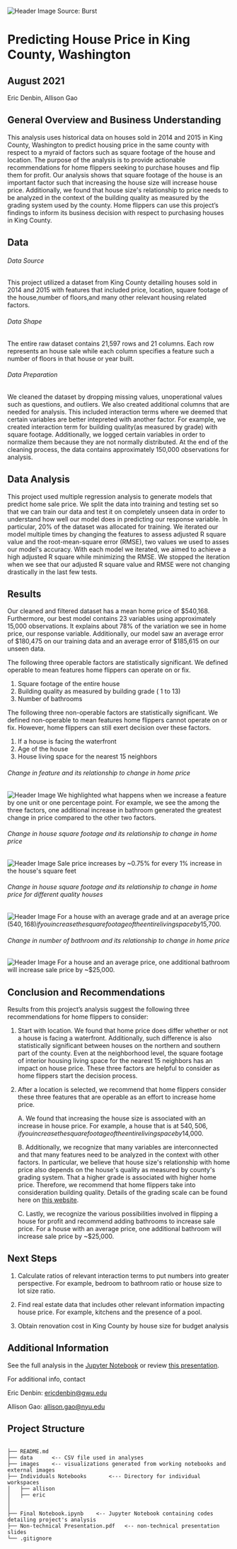 ![Header Image](https://burst.shopify.com/photos/colorful-heritage-homes?q=house)
Source: Burst 

# Predicting House Price in King County, Washington

## August 2021

Eric Denbin, Allison Gao

## General Overview and Business Understanding
This analysis uses historical data on houses sold in 2014 and 2015 in King County, Washington to predict housing price in the same county with respect to a myraid of factors such as square footage of the house and location. The purpose of the analysis is to provide actionable recommendations for home flippers seeking to purchase houses and flip them for profit. Our analysis shows that square footage of the house is an important factor such that increasing the house size will increase house price. Additionally, we found that house size's relationship to price needs to be analyzed in the context of the building quality as measured by the grading system used by the county. Home flippers can use this project’s findings to inform its business decision with respect to purchasing houses in King County. 

## Data 

###### Data Source
This project utilized a dataset from King County detailing houses sold in 2014 and 2015 with features that included price, location, square footage of the house,number of floors,and many other relevant housing related factors. 

###### Data Shape
The entire raw dataset contains 21,597 rows and 21 columns. Each row represents an house sale while each column specifies a feature such a number of floors in that house or year built. 

###### Data Preparation
We cleaned the dataset by dropping missing values, unoperational values such as questions, and outliers. We also created additional columns that are needed for analysis. This included interaction terms where we deemed that certain variables are better intepreted with another factor. For example, we created interaction term for building quality(as measured by grade) with square footage. Additionally, we logged certain variables in order to normalize them because they are not normally distributed. At the end of the cleaning process, the data contains approximately 150,000 observations for analysis. 


## Data Analysis 

This project used multiple regression analysis to generate models that predict home sale price. We split the data into training and testing set so that we can train our data and test it on completely unseen data in order to understand how well our model does in predicting our response variable. In particular, 20% of the dataset was allocated for training. We iterated our model multiple times by changing the features to assess adjusted R square value and the root-mean-square error (RMSE), two values we used to asses our model's accuracy. With each model we iterated, we aimed to achieve a high adjusted R square while minimizing the RMSE. We stopped the iteration when we see that our adjusted R square value and RMSE were not changing drastically in the last few tests. 


## Results 

Our cleaned and filtered dataset has a mean home price of $540,168. Furthermore, our best model contains 23 variables using approximately 15,000 observations. It explains about 78% of the variation we see in home price, our response variable. Additionally, our model saw an average error of $180,475 on our training data and an average error of $185,615 on our unseen data. 

The following three operable factors are statistically significant. We defined operable to mean features home flippers can operate on or fix. 

1. Square footage of the entire house
2. Building quality as measured by building grade ( 1 to 13)
3. Number of bathrooms

The following three non-operable factors are statistically significant. We defined non-operable to mean features home flippers cannot operate on or fix. However, home flippers can still exert decision over these factors. 

1. If a house is facing the waterfront 
2. Age of the house
3. House living space for the nearest 15 neighbors


###### Change in feature and its relationship to change in home price 

![Header Image](link)
We highlighted what happens when we increase a feature by one unit or one percentage point. For example, we see the among the three factors, one additional increase in bathroom generated the greatest change in price compared to the other two factors. 


###### Change in house square footage and its relationship to change in home price 

![Header Image](link)
Sale price increases by ~0.75% for every 1% increase in the house's square feet


###### Change in house square footage and its relationship to change in home price for different quality houses

![Header Image](link)
For a house with an average grade and at an average price ($540,168) if you increase the square footage of the entire living space by 1%, it will increase the sale price by  ~$5,700. 


###### Change in number of bathroom and its relationship to change in home price

![Header Image](link)
For a house and an average price, one additional bathroom will increase sale price by  ~$25,000. 



## Conclusion and Recommendations 

Results from this project’s analysis suggest the following three recommendations for home flippers to consider:

1. Start with location. We found that home price does differ whether or not a house is facing a waterfront. Additionally, such difference is also statistically significant between houses on the northern and southern part of the county. Even at the neighborhood level, the square footage of interior housing living space for the nearest 15 neighbors has an impact on house price. These three factors are helpful to consider as home flippers start the decision process. 

2. After a location is selected, we recommend that home flippers consider these three features that are operable as an effort to increase home price. 

    A. We found that increasing the house size is associated with an increase in house price. For example, a house that is at $540,506, if you increase the square footage of the entire living space by 1%, it will increase sale price by  ~$4,000. 
    
    B. Additionally, we recognize that many variables are interconnected and that many features need to be analyzed in the context with other factors. In particular, we believe that house size's relationship with home price also depends on the house's quality as measured by county's grading system. That a higher grade is associated with higher home price. Therefore, we recommend that home flippers take into consideration building quality. Details of the grading scale can be found here on [this website](https://info.kingcounty.gov/assessor/esales/Glossary.aspx?type=r). 
    
    C. Lastly, we recognize the various possibilities involved in flipping a house for profit and recommend adding bathrooms to increase sale price. For a house with an average price, one additional bathroom will increase sale price by  ~$25,000. 


## Next Steps

1. Calculate ratios of relevant interaction terms to put numbers into greater perspective. For example, bedroom to bathroom ratio or house size to lot size ratio. 

2. Find real estate data that includes other relevant information impacting house price. For example, kitchens and the presence of a pool. 

3. Obtain renovation cost in King County by house size for budget analysis 


## Additional Information

See the full analysis in the [Jupyter Notebook](https://www.google.com/) or review [this presentation](https://www.google.com/).

For additional info, contact

Eric Denbin: ericdenbin@gwu.edu

Allison Gao: allison.gao@nyu.edu

## Project Structure 

```## Project Structure

├── README.md
├── data      <-- CSV file used in analyses
├── images    <-- visualizations generated from working notebooks and external images
├── Individuals Notebooks       <--- Directory for individual workspaces
│   ├── allison
│   ├── eric
│   
│   
├── Final Notebook.ipynb    <-- Jupyter Notebook containing codes detailing project's analysis 
├── Non-technical Presentation.pdf   <-- non-technical presentation slides
└── .gitignore


